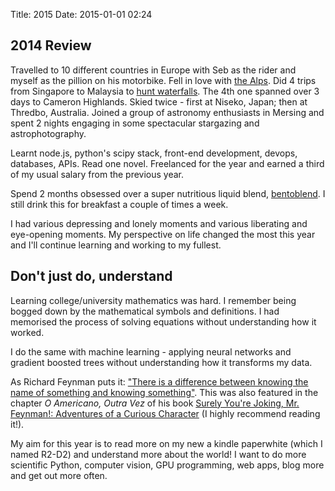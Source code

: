 Title: 2015
Date: 2015-01-01 02:24 

## 2014 Review
Travelled to 10 different countries in Europe with Seb as the rider and myself as the pillion on his motorbike. Fell in love with [the Alps](https://www.youtube.com/watch?v=P0FPDgKVEtw). Did 4 trips from Singapore to Malaysia to [hunt waterfalls](https://www.youtube.com/watch?v=dCJ2m0K7rVU). The 4th one spanned over 3 days to Cameron Highlands. Skied twice - first at Niseko, Japan; then at Thredbo, Australia. Joined a group of astronomy enthusiasts in Mersing and spent 2 nights engaging in some spectacular stargazing and astrophotography.

Learnt node.js, python's scipy stack, front-end development, devops, databases, APIs. Read one novel. Freelanced for the year and earned a third of my usual salary from the previous year. 

Spend 2 months obsessed over a super nutritious liquid blend, [bentoblend](alyssaquek.blogspot.sg/2014/10/bentoblend-my-diy-soylent.html). I still drink this for breakfast a couple of times a week.

I had various depressing and lonely moments and various liberating and eye-opening moments. My perspective on life changed the most this year and I'll continue learning and working to my fullest.

## Don't just do, understand
Learning college/university mathematics was hard. I remember being bogged down by the mathematical symbols and definitions. I had memorised the process of solving equations without understanding how it worked. 

I do the same with machine learning - applying neural networks and gradient boosted trees without understanding how it transforms my data.

As Richard Feynman puts it: ["There is a difference between knowing the name of something and knowing something"](http://www.haveabit.com/feynman/2). This was also featured in the chapter _O Americano, Outra Vez_ of his book [Surely You're Joking, Mr. Feynman!: Adventures of a Curious Character](http://www.goodreads.com/book/show/5544.Surely_You_re_Joking_Mr_Feynman_) (I highly recommend reading it!).

My aim for this year is to read more on my new a kindle paperwhite (which I named R2-D2) and understand more about the world! I want to do more scientific Python, computer vision, GPU programming, web apps, blog more and get out more often.
